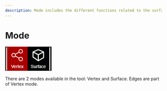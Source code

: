 ```yaml
---
description: Mode includes the different functions related to the surfaces and wireframe.
---
```


# Mode

![](../.gitbook/assets/vertex-and-surface-mode.png)

There are 2 modes available in the tool: Vertex and Surface. Edges are part of Vertex mode.

